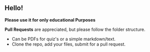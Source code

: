 ## Hello!

**Please use it for only educational Purposes**

**Pull Requests** are appreciated, but please follow the folder structure.  

- Can be PDFs for quiz's or a simple markdown/text.
- Clone the repo, add your files, submit for a pull request.
